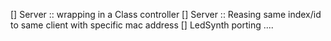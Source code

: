 [] Server :: wrapping in a Class controller
[] Server :: Reasing same index/id to same client with specific mac address
[] LedSynth porting ....